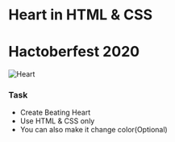 # Heart in HTML & CSS
# Hactoberfest 2020
![Heart](image/heart.gif)
### Task
 - Create Beating Heart
 - Use HTML & CSS only
 - You can also make it change color(Optional)
